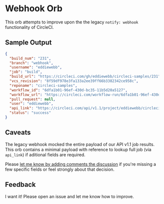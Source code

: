 # Webhook Orb

This orb attempts to improve upon the the legacy `notify: webhook` functionality of CircleCI.

## Sample Output

```json
{
  "build_num": "231",
  "branch": "webhook",
  "username": "eddiewebb",
  "job": "build",
  "build_url": "https://circleci.com/gh/eddiewebb/circleci-samples/231",
  "vcs_revision": "8f59df978e3fa133a2ee39ff66b3382342ce958c",
  "reponame": "circleci-samples",
  "workflow_id": "6dfa1b01-96ef-430d-bc35-11b5d20a5127",
  "workflow_url": "https://circleci.com/workflow-run/6dfa1b01-96ef-430d-bc35-11b5d20a5127",
  "pull_request": null,
  "user": "eddiewebb",
  "api_link": "https://circleci.com/api/v1.1/project/eddiewebb/circleci-samples/231",
  "status": "success"
}
```

## Caveats

The legacy webhook mocked the entire payload of our API v1.1 job results.  This orb contains a minimal payload with reference to lookup full job (via `api_link`) if aditional fields are required.

Please [let me know by adding comments the discussion](https://github.com/eddiewebb/circleci-webhook-orb/issues/1) if you're missing a few specific fields or feel strongly about that decision.


## Feedback

I want it! Please open an issue and let me know how to improve.
